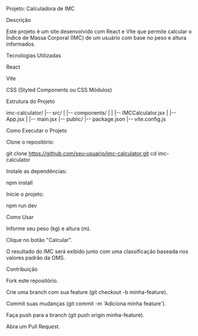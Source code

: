 Projeto: Calculadora de IMC

Descrição

Este projeto é um site desenvolvido com React e Vite que permite calcular o Índice de Massa Corporal (IMC) de um usuário com base no peso e altura informados.

Tecnologias Utilizadas

React

Vite

CSS (Styled Components ou CSS Módulos)

Estrutura do Projeto

imc-calculator/
|-- src/
|   |-- components/
|   |   |-- IMCCalculator.jsx
|   |-- App.jsx
|   |-- main.jsx
|-- public/
|-- package.json
|-- vite.config.js

Como Executar o Projeto

Clone o repositório:

git clone https://github.com/seu-usuario/imc-calculator.git
cd imc-calculator

Instale as dependências:

npm install

Inicie o projeto:

npm run dev

Como Usar

Informe seu peso (kg) e altura (m).

Clique no botão "Calcular".

O resultado do IMC será exibido junto com uma classificação baseada nos valores padrão da OMS.

Contribuição

Fork este repositório.

Crie uma branch com sua feature (git checkout -b minha-feature).

Commit suas mudanças (git commit -m 'Adiciona minha feature').

Faça push para a branch (git push origin minha-feature).

Abra um Pull Request.
